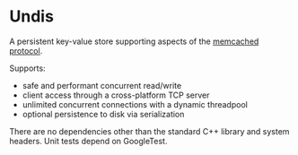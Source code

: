 # Undis

A persistent key-value store supporting aspects of the [memcached protocol](https://github.com/memcached/memcached/blob/master/doc/protocol.txt).

Supports:

- safe and performant concurrent read/write
- client access through a cross-platform TCP server
- unlimited concurrent connections with a dynamic threadpool
- optional persistence to disk via serialization

There are no dependencies other than the standard C++ library and system headers. Unit tests depend on GoogleTest.
